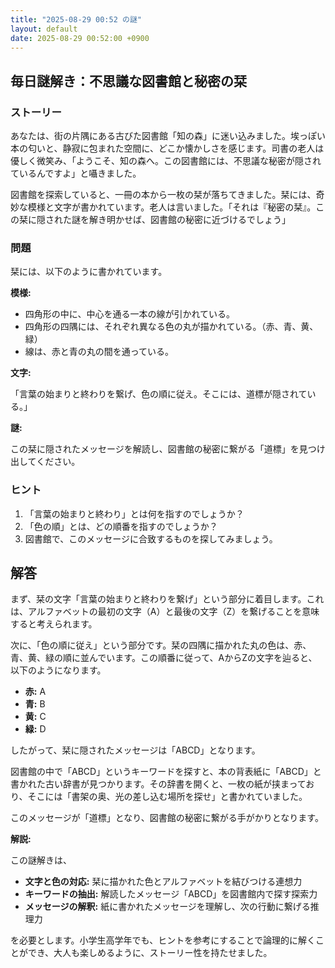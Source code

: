 ```yaml
---
title: "2025-08-29 00:52 の謎"
layout: default
date: 2025-08-29 00:52:00 +0900
---
```

## 毎日謎解き：不思議な図書館と秘密の栞

### ストーリー

あなたは、街の片隅にある古びた図書館「知の森」に迷い込みました。埃っぽい本の匂いと、静寂に包まれた空間に、どこか懐かしさを感じます。司書の老人は優しく微笑み、「ようこそ、知の森へ。この図書館には、不思議な秘密が隠されているんですよ」と囁きました。

図書館を探索していると、一冊の本から一枚の栞が落ちてきました。栞には、奇妙な模様と文字が書かれています。老人は言いました。「それは『秘密の栞』。この栞に隠された謎を解き明かせば、図書館の秘密に近づけるでしょう」

### 問題

栞には、以下のように書かれています。

**模様:**

*   四角形の中に、中心を通る一本の線が引かれている。
*   四角形の四隅には、それぞれ異なる色の丸が描かれている。（赤、青、黄、緑）
*   線は、赤と青の丸の間を通っている。

**文字:**

「言葉の始まりと終わりを繋げ、色の順に従え。そこには、道標が隠されている。」

**謎:**

この栞に隠されたメッセージを解読し、図書館の秘密に繋がる「道標」を見つけ出してください。

### ヒント

1.  「言葉の始まりと終わり」とは何を指すのでしょうか？
2.  「色の順」とは、どの順番を指すのでしょうか？
3.  図書館で、このメッセージに合致するものを探してみましょう。

## 解答

まず、栞の文字「言葉の始まりと終わりを繋げ」という部分に着目します。これは、アルファベットの最初の文字（A）と最後の文字（Z）を繋げることを意味すると考えられます。

次に、「色の順に従え」という部分です。栞の四隅に描かれた丸の色は、赤、青、黄、緑の順に並んでいます。この順番に従って、AからZの文字を辿ると、以下のようになります。

*   **赤:** A
*   **青:** B
*   **黄:** C
*   **緑:** D

したがって、栞に隠されたメッセージは「ABCD」となります。

図書館の中で「ABCD」というキーワードを探すと、本の背表紙に「ABCD」と書かれた古い辞書が見つかります。その辞書を開くと、一枚の紙が挟まっており、そこには「書架の奥、光の差し込む場所を探せ」と書かれていました。

このメッセージが「道標」となり、図書館の秘密に繋がる手がかりとなります。

**解説:**

この謎解きは、

*   **文字と色の対応:** 栞に描かれた色とアルファベットを結びつける連想力
*   **キーワードの抽出:** 解読したメッセージ「ABCD」を図書館内で探す探索力
*   **メッセージの解釈:** 紙に書かれたメッセージを理解し、次の行動に繋げる推理力

を必要とします。小学生高学年でも、ヒントを参考にすることで論理的に解くことができ、大人も楽しめるように、ストーリー性を持たせました。
